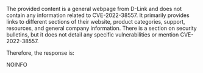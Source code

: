 The provided content is a general webpage from D-Link and does not contain any information related to CVE-2022-38557. It primarily provides links to different sections of their website, product categories, support, resources, and general company information. There is a section on security bulletins, but it does not detail any specific vulnerabilities or mention CVE-2022-38557.

Therefore, the response is:

NOINFO
